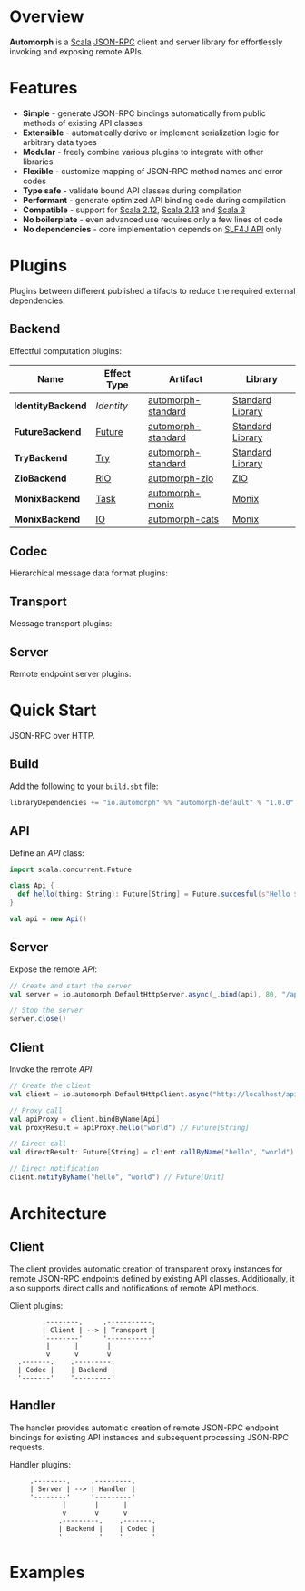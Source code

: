 # Overview

**Automorph** is a [Scala](https://www.scala-lang.org/) [JSON-RPC](https://www.jsonrpc.org/specification) client and server library for effortlessly invoking
and exposing remote APIs.

# Features

* **Simple** - generate JSON-RPC bindings automatically from public methods of existing API classes
* **Extensible** - automatically derive or implement serialization logic for arbitrary data types
* **Modular** - freely combine various plugins to integrate with other libraries
* **Flexible** - customize mapping of JSON-RPC method names and error codes
* **Type safe** - validate bound API classes during compilation
* **Performant** - generate optimized API binding code during compilation
* **Compatible** - support for [Scala 2.12](https://www.scala-lang.org/news/2.12.0/), [Scala 2.13](https://www.scala-lang.org/news/2.13.0) and [Scala 3](https://dotty.epfl.ch/)
* **No boilerplate** - even advanced use requires only a few lines of code
* **No dependencies** - core implementation depends on [SLF4J API](http://www.slf4j.org/) only

# Plugins

Plugins between different published artifacts to reduce the required external dependencies.

## Backend

Effectful computation plugins:

| Name | Effect Type | Artifact | Library |
| ---- | --- | --- | --- |
| **IdentityBackend**  | *Identity* | [automorph-standard](https://mvnrepository.com/artifact/io.automorph/automorph-standard) | [Standard Library](https://www.scala-lang.org/) |
| **FutureBackend**  | [Future](https://www.scala-lang.org/api/current/scala/concurrent/Future.html) | [automorph-standard](https://mvnrepository.com/artifact/io.automorph/automorph-standard) | [Standard Library](https://docs.scala-lang.org/overviews/core/futures.html) |
| **TryBackend**  | [Try](https://www.scala-lang.org/api/2.13.6/scala/util/Try.html) | [automorph-standard](https://mvnrepository.com/artifact/io.automorph/automorph-standard) | [Standard Library](https://docs.scala-lang.org/overviews/scala-book/functional-error-handling.html) |
| **ZioBackend**  | [RIO](https://javadoc.io/doc/dev.zio/zio_2.13/latest/zio/RIO$.html) | [automorph-zio](https://mvnrepository.com/artifact/io.automorph/automorph-zio) | [ZIO](https://zio.dev/) |
| **MonixBackend**  | [Task](https://monix.io/api/current/monix/eval/Task.html) | [automorph-monix](https://mvnrepository.com/artifact/io.automorph/automorph-monix) | [Monix](https://monix.io/) |
| **MonixBackend**  | [IO](https://www.javadoc.io/doc/org.typelevel/cats-effect_3/latest/cats/effect/IO.html) | [automorph-cats](https://mvnrepository.com/artifact/io.automorph/automorph-cats) | [Monix](https://typelevel.org/cats-effect/) |

## Codec

Hierarchical message data format plugins:

## Transport

Message transport plugins:

## Server

Remote endpoint server plugins:

# Quick Start

JSON-RPC over HTTP.

## Build

Add the following to your `build.sbt` file:

```scala
libraryDependencies += "io.automorph" %% "automorph-default" % "1.0.0"
```

## API

Define an *API* class:

```scala
import scala.concurrent.Future

class Api {
  def hello(thing: String): Future[String] = Future.succesful(s"Hello $thing!")
}

val api = new Api()

```

## Server

Expose the remote *API*:

```scala
// Create and start the server
val server = io.automorph.DefaultHttpServer.async(_.bind(api), 80, "/api")

// Stop the server
server.close()
```

## Client

Invoke the remote *API*:

```scala
// Create the client
val client = io.automorph.DefaultHttpClient.async("http://localhost/api", "POST")

// Proxy call
val apiProxy = client.bindByName[Api]
val proxyResult = apiProxy.hello("world") // Future[String]

// Direct call
val directResult: Future[String] = client.callByName("hello", "world")

// Direct notification
client.notifyByName("hello", "world") // Future[Unit]

```

# Architecture

## Client

The client provides automatic creation of transparent proxy instances for remote JSON-RPC endpoints defined by existing API classes. Additionally, it also supports direct calls and notifications of remote API methods.

Client plugins:

```
        .--------.     .-----------.
        | Client | --> | Transport |
        '--------'     '-----------'
         |      |       |
         v      v       v
  .-------.    .---------.
  | Codec |    | Backend |
  '-------'    '---------'
```

## Handler

The handler provides automatic creation of remote JSON-RPC endpoint bindings for existing API instances and subsequent processing JSON-RPC requests.

Handler plugins:

```
     .--------.     .---------.
     | Server | --> | Handler |
     '--------'     '---------'
             |       |      |
             v       v      v
            .---------.    .-------.
            | Backend |    | Codec |
            '---------'    '-------'
```

# Examples

